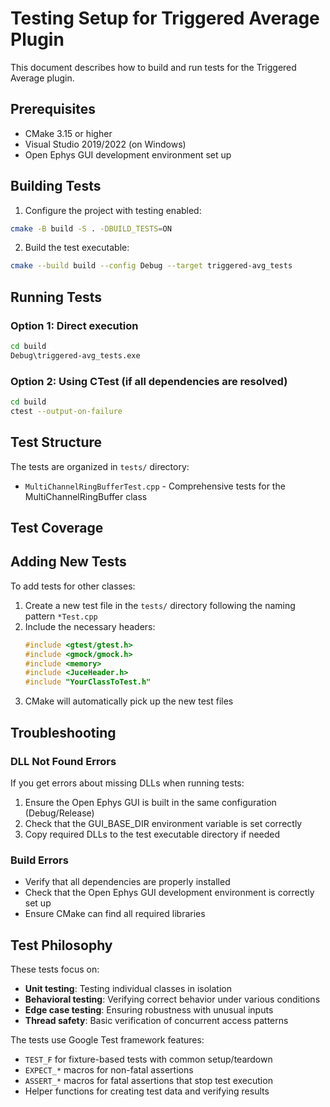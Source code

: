 # Testing Setup for Triggered Average Plugin

This document describes how to build and run tests for the Triggered Average plugin.

## Prerequisites

- CMake 3.15 or higher
- Visual Studio 2019/2022 (on Windows)
- Open Ephys GUI development environment set up

## Building Tests

1. Configure the project with testing enabled:
```bash
cmake -B build -S . -DBUILD_TESTS=ON
```

2. Build the test executable:
```bash
cmake --build build --config Debug --target triggered-avg_tests
```

## Running Tests

### Option 1: Direct execution
```bash
cd build
Debug\triggered-avg_tests.exe
```

### Option 2: Using CTest (if all dependencies are resolved)
```bash
cd build
ctest --output-on-failure
```

## Test Structure

The tests are organized in `tests/` directory:

- `MultiChannelRingBufferTest.cpp` - Comprehensive tests for the MultiChannelRingBuffer class

## Test Coverage


## Adding New Tests

To add tests for other classes:

1. Create a new test file in the `tests/` directory following the naming pattern `*Test.cpp`
2. Include the necessary headers:
   ```cpp
   #include <gtest/gtest.h>
   #include <gmock/gmock.h>
   #include <memory>
   #include <JuceHeader.h>
   #include "YourClassToTest.h"
   ```
3. CMake will automatically pick up the new test files

## Troubleshooting

### DLL Not Found Errors
If you get errors about missing DLLs when running tests:
1. Ensure the Open Ephys GUI is built in the same configuration (Debug/Release)
2. Check that the GUI_BASE_DIR environment variable is set correctly
3. Copy required DLLs to the test executable directory if needed

### Build Errors
- Verify that all dependencies are properly installed
- Check that the Open Ephys GUI development environment is correctly set up
- Ensure CMake can find all required libraries

## Test Philosophy

These tests focus on:
- **Unit testing**: Testing individual classes in isolation
- **Behavioral testing**: Verifying correct behavior under various conditions
- **Edge case testing**: Ensuring robustness with unusual inputs
- **Thread safety**: Basic verification of concurrent access patterns

The tests use Google Test framework features:
- `TEST_F` for fixture-based tests with common setup/teardown
- `EXPECT_*` macros for non-fatal assertions
- `ASSERT_*` macros for fatal assertions that stop test execution
- Helper functions for creating test data and verifying results